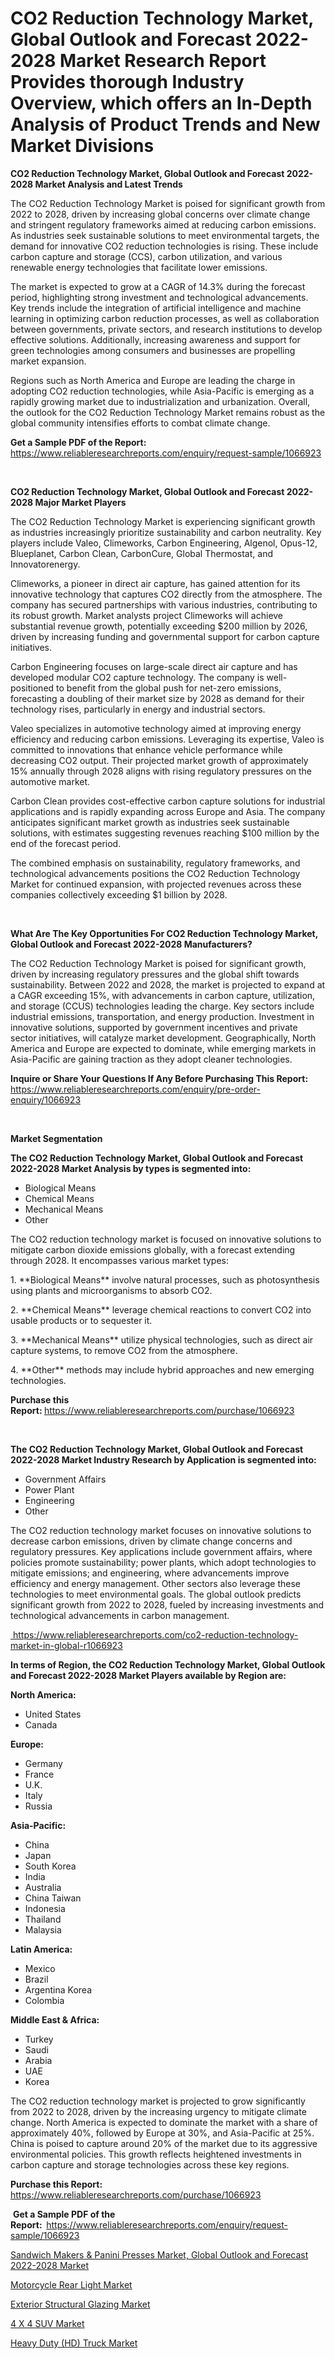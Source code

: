 <p><h1>CO2 Reduction Technology Market, Global Outlook and Forecast 2022-2028 Market Research Report Provides thorough Industry Overview, which offers an In-Depth Analysis of Product Trends and New Market Divisions</h1></p><p><strong>CO2 Reduction Technology Market, Global Outlook and Forecast 2022-2028 Market Analysis and Latest Trends</strong></p>
<p><p>The CO2 Reduction Technology Market is poised for significant growth from 2022 to 2028, driven by increasing global concerns over climate change and stringent regulatory frameworks aimed at reducing carbon emissions. As industries seek sustainable solutions to meet environmental targets, the demand for innovative CO2 reduction technologies is rising. These include carbon capture and storage (CCS), carbon utilization, and various renewable energy technologies that facilitate lower emissions.</p><p>The market is expected to grow at a CAGR of 14.3% during the forecast period, highlighting strong investment and technological advancements. Key trends include the integration of artificial intelligence and machine learning in optimizing carbon reduction processes, as well as collaboration between governments, private sectors, and research institutions to develop effective solutions. Additionally, increasing awareness and support for green technologies among consumers and businesses are propelling market expansion.</p><p>Regions such as North America and Europe are leading the charge in adopting CO2 reduction technologies, while Asia-Pacific is emerging as a rapidly growing market due to industrialization and urbanization. Overall, the outlook for the CO2 Reduction Technology Market remains robust as the global community intensifies efforts to combat climate change.</p></p>
<p><strong>Get a Sample PDF of the Report:&nbsp;</strong> <a href="https://www.reliableresearchreports.com/enquiry/request-sample/1066923">https://www.reliableresearchreports.com/enquiry/request-sample/1066923</a></p>
<p>&nbsp;</p>
<p><strong>CO2 Reduction Technology Market, Global Outlook and Forecast 2022-2028 Major Market Players</strong></p>
<p><p>The CO2 Reduction Technology Market is experiencing significant growth as industries increasingly prioritize sustainability and carbon neutrality. Key players include Valeo, Climeworks, Carbon Engineering, Algenol, Opus-12, Blueplanet, Carbon Clean, CarbonCure, Global Thermostat, and Innovatorenergy. </p><p>Climeworks, a pioneer in direct air capture, has gained attention for its innovative technology that captures CO2 directly from the atmosphere. The company has secured partnerships with various industries, contributing to its robust growth. Market analysts project Climeworks will achieve substantial revenue growth, potentially exceeding $200 million by 2026, driven by increasing funding and governmental support for carbon capture initiatives.</p><p>Carbon Engineering focuses on large-scale direct air capture and has developed modular CO2 capture technology. The company is well-positioned to benefit from the global push for net-zero emissions, forecasting a doubling of their market size by 2028 as demand for their technology rises, particularly in energy and industrial sectors.</p><p>Valeo specializes in automotive technology aimed at improving energy efficiency and reducing carbon emissions. Leveraging its expertise, Valeo is committed to innovations that enhance vehicle performance while decreasing CO2 output. Their projected market growth of approximately 15% annually through 2028 aligns with rising regulatory pressures on the automotive market.</p><p>Carbon Clean provides cost-effective carbon capture solutions for industrial applications and is rapidly expanding across Europe and Asia. The company anticipates significant market growth as industries seek sustainable solutions, with estimates suggesting revenues reaching $100 million by the end of the forecast period.</p><p>The combined emphasis on sustainability, regulatory frameworks, and technological advancements positions the CO2 Reduction Technology Market for continued expansion, with projected revenues across these companies collectively exceeding $1 billion by 2028.</p></p>
<p>&nbsp;</p>
<p><strong>What Are The Key Opportunities For CO2 Reduction Technology Market, Global Outlook and Forecast 2022-2028 Manufacturers?</strong></p>
<p><p>The CO2 Reduction Technology Market is poised for significant growth, driven by increasing regulatory pressures and the global shift towards sustainability. Between 2022 and 2028, the market is projected to expand at a CAGR exceeding 15%, with advancements in carbon capture, utilization, and storage (CCUS) technologies leading the charge. Key sectors include industrial emissions, transportation, and energy production. Investment in innovative solutions, supported by government incentives and private sector initiatives, will catalyze market development. Geographically, North America and Europe are expected to dominate, while emerging markets in Asia-Pacific are gaining traction as they adopt cleaner technologies.</p></p>
<p><strong>Inquire or Share Your Questions If Any Before Purchasing This Report:</strong> <a href="https://www.reliableresearchreports.com/enquiry/pre-order-enquiry/1066923">https://www.reliableresearchreports.com/enquiry/pre-order-enquiry/1066923</a></p>
<p>&nbsp;</p>
<p><strong>Market Segmentation</strong></p>
<p><strong>The CO2 Reduction Technology Market, Global Outlook and Forecast 2022-2028 Market Analysis by types is segmented into:</strong></p>
<p><ul><li>Biological Means</li><li>Chemical Means</li><li>Mechanical Means</li><li>Other</li></ul></p>
<p><p>The CO2 reduction technology market is focused on innovative solutions to mitigate carbon dioxide emissions globally, with a forecast extending through 2028. It encompasses various market types: </p><p>1. **Biological Means** involve natural processes, such as photosynthesis using plants and microorganisms to absorb CO2.</p><p>2. **Chemical Means** leverage chemical reactions to convert CO2 into usable products or to sequester it.</p><p>3. **Mechanical Means** utilize physical technologies, such as direct air capture systems, to remove CO2 from the atmosphere. </p><p>4. **Other** methods may include hybrid approaches and new emerging technologies.</p></p>
<p><strong>Purchase this Report:&nbsp;</strong><a href="https://www.reliableresearchreports.com/purchase/1066923">https://www.reliableresearchreports.com/purchase/1066923</a></p>
<p>&nbsp;</p>
<p><strong>The CO2 Reduction Technology Market, Global Outlook and Forecast 2022-2028 Market Industry Research by Application is segmented into:</strong></p>
<p><ul><li>Government Affairs</li><li>Power Plant</li><li>Engineering</li><li>Other</li></ul></p>
<p><p>The CO2 reduction technology market focuses on innovative solutions to decrease carbon emissions, driven by climate change concerns and regulatory pressures. Key applications include government affairs, where policies promote sustainability; power plants, which adopt technologies to mitigate emissions; and engineering, where advancements improve efficiency and energy management. Other sectors also leverage these technologies to meet environmental goals. The global outlook predicts significant growth from 2022 to 2028, fueled by increasing investments and technological advancements in carbon management.</p></p>
<p><a href="https://www.reliableresearchreports.com/co2-reduction-technology-market-in-global-r1066923">&nbsp;https://www.reliableresearchreports.com/co2-reduction-technology-market-in-global-r1066923</a></p>
<p><strong>In terms of Region, the CO2 Reduction Technology Market, Global Outlook and Forecast 2022-2028 Market Players available by Region are:</strong></p>
<p>
    <p> <strong> North America: </strong>
        <ul>
            <li>United States</li>
            <li>Canada</li>
        </ul>
        </p> 
    <p> <strong> Europe: </strong>
        <ul>
            <li>Germany</li>
            <li>France</li>
            <li>U.K.</li>
            <li>Italy</li>
            <li>Russia</li>
        </ul>
        </p> 
    <p> <strong> Asia-Pacific: </strong>
        <ul>
            <li>China</li>
            <li>Japan</li>
            <li>South Korea</li>
            <li>India</li>
            <li>Australia</li>
            <li>China Taiwan</li>
            <li>Indonesia</li>
            <li>Thailand</li>
            <li>Malaysia</li>
        </ul>
        </p> 
    <p> <strong> Latin America: </strong>
        <ul>
            <li>Mexico</li>
            <li>Brazil</li>
            <li>Argentina Korea</li>
            <li>Colombia</li>
        </ul>
        </p> 
    <p> <strong> Middle East & Africa: </strong>
        <ul>
            <li>Turkey</li>
            <li>Saudi</li>
            <li>Arabia</li>
            <li>UAE</li>
            <li>Korea</li>
        </ul>
    </p>
    </p>
<p><p>The CO2 reduction technology market is projected to grow significantly from 2022 to 2028, driven by the increasing urgency to mitigate climate change. North America is expected to dominate the market with a share of approximately 40%, followed by Europe at 30%, and Asia-Pacific at 25%. China is poised to capture around 20% of the market due to its aggressive environmental policies. This growth reflects heightened investments in carbon capture and storage technologies across these key regions.</p></p>
<p><strong>Purchase this Report: </strong><a href="https://www.reliableresearchreports.com/purchase/1066923">https://www.reliableresearchreports.com/purchase/1066923</a></p>
<p>&nbsp;<strong>Get a Sample PDF of the Report:&nbsp;&nbsp;</strong><a href="https://www.reliableresearchreports.com/enquiry/request-sample/1066923">https://www.reliableresearchreports.com/enquiry/request-sample/1066923</a></p>
<p><strong></strong></p>
<p><p><a href="https://github.com/GroverBarry/Market-Research-Report-List-7/blob/main/sandwich-makers-panini-presses-market-global-outlook-and-forecast-2022-2028-market.md">Sandwich Makers & Panini Presses Market, Global Outlook and Forecast 2022-2028 Market</a></p><p><a href="https://medium.com/@lindakreitz382024/motorcycle-rear-light-market-size-market-segmentation-market-trends-and-growth-analysis-forecast-c01cbfa2a106">Motorcycle Rear Light Market</a></p><p><a href="https://issuu.com/reportprime-2/docs/exterior-structural-glazing-market-_8d2af4218e2d9b">Exterior Structural Glazing Market</a></p><p><a href="https://medium.com/@lindakreitz382024/mapping-the-4-x-4-suv-market-trends-challenges-and-breakthroughs-2024-2031-8f957517bed7">4 X 4 SUV Market</a></p><p><a href="https://issuu.com/reportprime-2/docs/heavy-duty-hd-truck-market-size-203_cfd00916a97ff0">Heavy Duty (HD) Truck Market</a></p></p>